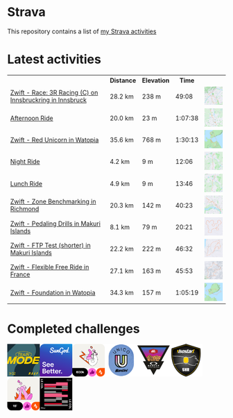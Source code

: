 # Strava

This repository contains a list of [my Strava activities](https://www.strava.com/athletes/62214940)

# Latest activities
<!--START_SECTION:strava-activities-->
<table>
    <tr>
        <th></th>
        <th>Distance</th>
        <th>Elevation</th>
        <th>Time</th>
        <th></th>
    </tr>
            <tr>
            <td><a href="https://www.strava.com/activities/9162422046">Zwift - Race: 3R Racing (C) on Innsbruckring in Innsbruck</a></td>
            <td>28.2 km</td>
            <td>238 m</td>
            <td>49:08</td>
                            <td><img src="files/activities/9162422046/103ab394-fe20-11ed-9942-9a34a3268d72.png" width="100" /></td>
                    </tr>
            <tr>
            <td><a href="https://www.strava.com/activities/9157342987">Afternoon Ride</a></td>
            <td>20.0 km</td>
            <td>23 m</td>
            <td>1:07:38</td>
                            <td><img src="files/activities/9157342987/6eef28e6-fd73-11ed-b177-00224804aad3.png" width="100" /></td>
                    </tr>
            <tr>
            <td><a href="https://www.strava.com/activities/9155976770">Zwift - Red Unicorn in Watopia</a></td>
            <td>35.6 km</td>
            <td>768 m</td>
            <td>1:30:13</td>
                            <td><img src="files/activities/9155976770/6cdaa4d6-fd73-11ed-9f5a-00224804aad3.png" width="100" /></td>
                    </tr>
            <tr>
            <td><a href="https://www.strava.com/activities/9152881957">Night Ride</a></td>
            <td>4.2 km</td>
            <td>9 m</td>
            <td>12:06</td>
                            <td><img src="files/activities/9152881957/6c30ad96-fd73-11ed-808c-00224804aad3.png" width="100" /></td>
                    </tr>
            <tr>
            <td><a href="https://www.strava.com/activities/9148704237">Lunch Ride</a></td>
            <td>4.9 km</td>
            <td>9 m</td>
            <td>13:46</td>
                            <td><img src="files/activities/9148704237/103a09f2-fc82-11ed-b9c2-000d3a10a046.png" width="100" /></td>
                    </tr>
            <tr>
            <td><a href="https://www.strava.com/activities/9138675211">Zwift - Zone Benchmarking in Richmond</a></td>
            <td>20.3 km</td>
            <td>142 m</td>
            <td>40:23</td>
                            <td><img src="files/activities/9138675211/0bdab31e-fbbc-11ed-8660-9a34a3268d72.png" width="100" /></td>
                    </tr>
            <tr>
            <td><a href="https://www.strava.com/activities/9138442860">Zwift - Pedaling Drills in Makuri Islands</a></td>
            <td>8.1 km</td>
            <td>79 m</td>
            <td>20:21</td>
                            <td><img src="files/activities/9138442860/0b8a59f0-fbbc-11ed-9b66-9a34a3268d72.png" width="100" /></td>
                    </tr>
            <tr>
            <td><a href="https://www.strava.com/activities/9132215821">Zwift - FTP Test (shorter) in Makuri Islands</a></td>
            <td>22.2 km</td>
            <td>222 m</td>
            <td>46:32</td>
                            <td><img src="files/activities/9132215821/0ae15210-fbbc-11ed-b507-9a34a3268d72.png" width="100" /></td>
                    </tr>
            <tr>
            <td><a href="https://www.strava.com/activities/9120215227">Zwift - Flexible Free Ride in France</a></td>
            <td>27.1 km</td>
            <td>163 m</td>
            <td>45:53</td>
                            <td><img src="files/activities/9120215227/089eba9c-fbbc-11ed-a5c0-9a34a3268d72.png" width="100" /></td>
                    </tr>
            <tr>
            <td><a href="https://www.strava.com/activities/9111623965">Zwift - Foundation in Watopia</a></td>
            <td>34.3 km</td>
            <td>157 m</td>
            <td>1:05:19</td>
                            <td><img src="files/activities/9111623965/061c97e4-fbbc-11ed-a109-9a34a3268d72.png" width="100" /></td>
                    </tr>
    </table>
<!--END_SECTION:strava-activities-->

# Completed challenges
<!--START_SECTION:strava-challenges-->
<a href="https://www.strava.com/challenges/The-MAAP-TRAIN-MODE-Challenge"><img src="files/trophies/12dafeba-fe20-11ed-a9b3-9a34a3268d72.png" width="75" /></a><a href="https://www.strava.com/challenges/see-better-with-sungod"><img src="files/trophies/1dbaa90e-fd83-11ed-831a-000d3aed3e12.png" width="75" /></a><a href="https://www.strava.com/challenges/May-Cycling-Consistency-Challenge-2023"><img src="files/trophies/6f64d38e-fd73-11ed-bb08-00224804aad3.png" width="75" /></a><a href="https://www.strava.com/challenges/santini-unico-challenge"><img src="files/trophies/c25913d4-fbbb-11ed-9944-9a34a3268d72.png" width="75" /></a><a href="https://www.strava.com/challenges/oakley-cycling-challenge-2023"><img src="files/trophies/c1c4d5fc-fbbb-11ed-b7cf-9a34a3268d72.png" width="75" /></a><a href="https://www.strava.com/challenges/isostar-workout-club-get-fit"><img src="files/trophies/c17b1d9a-fbbb-11ed-bd88-9a34a3268d72.png" width="75" /></a><a href="https://www.strava.com/challenges/May-Indoor-Workout-Challenge-2023"><img src="files/trophies/c174ecc2-fbbb-11ed-b139-9a34a3268d72.png" width="75" /></a><a href="https://www.strava.com/challenges/le-col-giro-challenge-2023"><img src="files/trophies/c0f1b0a0-fbbb-11ed-b92b-9a34a3268d72.png" width="75" /></a>
<!--END_SECTION:strava-challenges-->